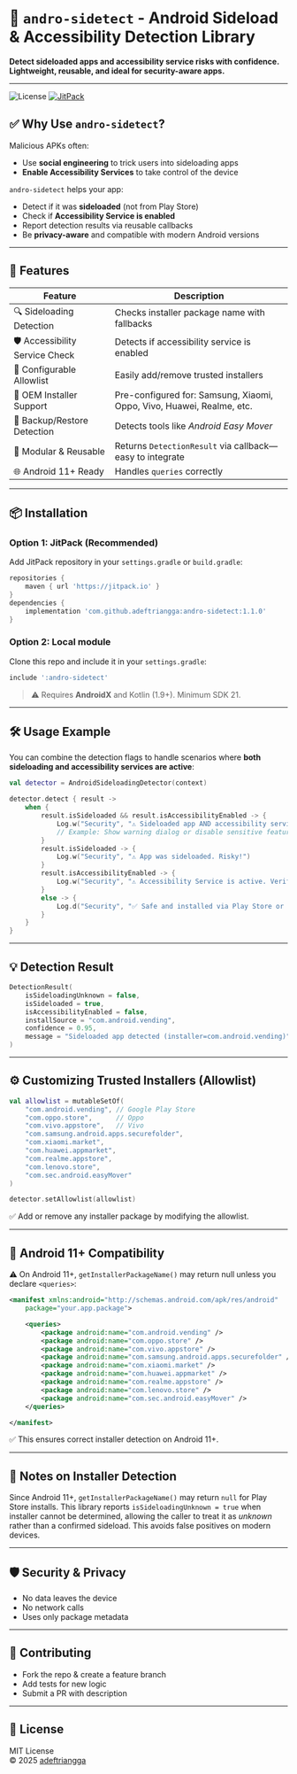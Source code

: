 # 🎯 `andro-sidetect` - Android Sideload & Accessibility Detection Library
**Detect sideloaded apps and accessibility service risks with confidence. Lightweight, reusable, and ideal for security-aware apps.**

---

![License](https://img.shields.io/badge/license-MIT-blue.svg)
[![JitPack](https://jitpack.io/v/adeftriangga/andro-sidetect.svg)](https://jitpack.io/#adeftriangga/andro-sidetect)

## ✅ Why Use `andro-sidetect`?

Malicious APKs often:
- Use **social engineering** to trick users into sideloading apps
- **Enable Accessibility Services** to take control of the device

`andro-sidetect` helps your app:
- Detect if it was **sideloaded** (not from Play Store)
- Check if **Accessibility Service is enabled**
- Report detection results via reusable callbacks
- Be **privacy-aware** and compatible with modern Android versions

---

## 🔧 Features

| Feature | Description |
|-------|-----------|
| 🔍 Sideloading Detection | Checks installer package name with fallbacks |
| 🛡️ Accessibility Service Check | Detects if accessibility service is enabled |
| 🔄 Configurable Allowlist | Easily add/remove trusted installers |
| 📱 OEM Installer Support | Pre-configured for: Samsung, Xiaomi, Oppo, Vivo, Huawei, Realme, etc. |
| 💾 Backup/Restore Detection | Detects tools like *Android Easy Mover* |
| 📁 Modular & Reusable | Returns `DetectionResult` via callback—easy to integrate |
| 🌐 Android 11+ Ready | Handles `queries` correctly |

---

## 📦 Installation

### Option 1: JitPack (Recommended)
Add JitPack repository in your `settings.gradle` or `build.gradle`:
```groovy
repositories {
    maven { url 'https://jitpack.io' }
}
dependencies {
    implementation 'com.github.adeftriangga:andro-sidetect:1.1.0'
}
```

### Option 2: Local module
Clone this repo and include it in your `settings.gradle`:
```groovy
include ':andro-sidetect'
```

>⚠️ Requires **AndroidX** and Kotlin (1.9+). Minimum SDK 21.

---

## 🛠️ Usage Example

You can combine the detection flags to handle scenarios where **both sideloading and accessibility services are active**:

```kotlin
val detector = AndroidSideloadingDetector(context)

detector.detect { result ->
    when {
        result.isSideloaded && result.isAccessibilityEnabled -> {
            Log.w("Security", "⚠️ Sideloaded app AND accessibility service active. High risk!")
            // Example: Show warning dialog or disable sensitive features
        }
        result.isSideloaded -> {
            Log.w("Security", "⚠️ App was sideloaded. Risky!")
        }
        result.isAccessibilityEnabled -> {
            Log.w("Security", "⚠️ Accessibility Service is active. Verify source!")
        }
        else -> {
            Log.d("Security", "✅ Safe and installed via Play Store or trusted source.")
        }
    }
}
```
---
## 💡 Detection Result 
```kotlin
DetectionResult(
    isSideloadingUnknown = false,
    isSideloaded = true,
    isAccessibilityEnabled = false,
    installSource = "com.android.vending",
    confidence = 0.95,
    message = "Sideloaded app detected (installer=com.android.vending)"
)
```
---

## ⚙️ Customizing Trusted Installers (Allowlist)
```kotlin
val allowlist = mutableSetOf(
    "com.android.vending", // Google Play Store
    "com.oppo.store",      // Oppo
    "com.vivo.appstore",   // Vivo
    "com.samsung.android.apps.securefolder",
    "com.xiaomi.market",
    "com.huawei.appmarket",
    "com.realme.appstore",
    "com.lenovo.store",
    "com.sec.android.easyMover"
)

detector.setAllowlist(allowlist)
```
✅ Add or remove any installer package by modifying the allowlist.

---

## 🔐 Android 11+ Compatibility
⚠️ On Android 11+, `getInstallerPackageName()` may return null unless you declare `<queries>`:

```xml
<manifest xmlns:android="http://schemas.android.com/apk/res/android"
    package="your.app.package">

    <queries>
        <package android:name="com.android.vending" />
        <package android:name="com.oppo.store" />
        <package android:name="com.vivo.appstore" />
        <package android:name="com.samsung.android.apps.securefolder" />
        <package android:name="com.xiaomi.market" />
        <package android:name="com.huawei.appmarket" />
        <package android:name="com.realme.appstore" />
        <package android:name="com.lenovo.store" />
        <package android:name="com.sec.android.easyMover" />
    </queries>

</manifest>
```
✅ This ensures correct installer detection on Android 11+.

---

## 📝 Notes on Installer Detection
Since Android 11+, `getInstallerPackageName()` may return `null` for Play Store installs.
This library  reports `isSideloadingUnknown = true` when installer cannot be determined,
allowing the caller to treat it as *unknown* rather than a confirmed sideload.
This avoids false positives on modern devices.

---
## 🛡️ Security & Privacy
- No data leaves the device  
- No network calls  
- Uses only package metadata  

---

## 🤝 Contributing
- Fork the repo & create a feature branch  
- Add tests for new logic  
- Submit a PR with description  

---

## 📜 License
MIT License  
© 2025 [adeftriangga](https://github.com/adeftriangga)
